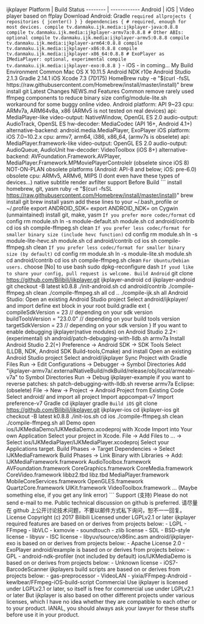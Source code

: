 ijkplayer Platform | Build Status -------- | ------------ Android | iOS | Video player based on ffplay Download Android: Gradle ``` required allprojects { repositories { jcenter() } } dependencies { # required, enough for most devices. compile tv.danmaku.ijk.media:ijkplayer-java:0.8.8 compile tv.danmaku.ijk.media:ijkplayer-armv7a:0.8.8 # Other ABIs: optional compile tv.danmaku.ijk.media:ijkplayer-armv5:0.8.8 compile tv.danmaku.ijk.media:ijkplayer-arm64:0.8.8 compile tv.danmaku.ijk.media:ijkplayer-x86:0.8.8 compile tv.danmaku.ijk.media:ijkplayer-x86_64:0.8.8 # ExoPlayer as IMediaPlayer: optional, experimental compile tv.danmaku.ijk.media:ijkplayer-exo:0.8.8 } ``` - iOS - in coming... My Build Environment Common Mac OS X 10.11.5 Android NDK r10e Android Studio 2.1.3 Gradle 2.14.1 iOS Xcode 7.3 (7D175) HomeBrew ruby -e "$(curl -fsSL https://raw.githubusercontent.com/Homebrew/install/master/install)" brew install git Latest Changes NEWS.md Features Common remove rarely used ffmpeg components to reduce binary size config/module-lite.sh workaround for some buggy online video. Android platform: API 9~23 cpu: ARMv7a, ARM64v8a, x86 (ARMv5 is not tested on real devices) api: MediaPlayer-like video-output: NativeWindow, OpenGL ES 2.0 audio-output: AudioTrack, OpenSL ES hw-decoder: MediaCodec (API 16+, Android 4.1+) alternative-backend: android.media.MediaPlayer, ExoPlayer iOS platform: iOS 7.0~10.2.x cpu: armv7, arm64, i386, x86_64, (armv7s is obselete) api: MediaPlayer.framework-like video-output: OpenGL ES 2.0 audio-output: AudioQueue, AudioUnit hw-decoder: VideoToolbox (iOS 8+) alternative-backend: AVFoundation.Framework.AVPlayer, MediaPlayer.Framework.MPMoviePlayerControlelr (obselete since iOS 8) NOT-ON-PLAN obsolete platforms (Android: API-8 and below; iOS: pre-6.0) obsolete cpu: ARMv5, ARMv6, MIPS (I dont even have these types of devices…) native subtitle render avfilter support Before Build ``` install homebrew, git, yasm ruby -e "$(curl -fsSL https://raw.githubusercontent.com/Homebrew/install/master/install)" brew install git brew install yasm add these lines to your ~/.bash_profile or ~/.profile export ANDROID_SDK= export ANDROID_NDK= on Cygwin (unmaintained) install git, make, yasm ``` If you prefer more codec/format ``` cd config rm module.sh ln -s module-default.sh module.sh cd android/contrib cd ios sh compile-ffmpeg.sh clean ``` If you prefer less codec/format for smaller binary size (include hevc function) ``` cd config rm module.sh ln -s module-lite-hevc.sh module.sh cd android/contrib cd ios sh compile-ffmpeg.sh clean ``` If you prefer less codec/format for smaller binary size (by default) ``` cd config rm module.sh ln -s module-lite.sh module.sh cd android/contrib cd ios sh compile-ffmpeg.sh clean ``` For Ubuntu/Debian users. ``` choose [No] to use bash sudo dpkg-reconfigure dash ``` If youd like to share your config, pull request is welcome. Build Android ``` git clone https://github.com/Bilibili/ijkplayer.git ijkplayer-android cd ijkplayer-android git checkout -B latest k0.8.8 ./init-android.sh cd android/contrib ./compile-ffmpeg.sh clean ./compile-ffmpeg.sh all cd .. ./compile-ijk.sh all Android Studio: Open an existing Android Studio project Select android/ijkplayer/ and import define ext block in your root build.gradle ext { compileSdkVersion = 23 // depending on your sdk version buildToolsVersion = "23.0.0" // depending on your build tools version targetSdkVersion = 23 // depending on your sdk version } If you want to enable debugging ijkplayer(native modules) on Android Studio 2.2+: (experimental) sh android/patch-debugging-with-lldb.sh armv7a Install Android Studio 2.2(+) Preference -> Android SDK -> SDK Tools Select (LLDB, NDK, Android SDK Build-tools,Cmake) and install Open an existing Android Studio project Select android/ijkplayer Sync Project with Gradle Files Run -> Edit Configurations -> Debugger -> Symbol Directories Add "ijkplayer-armv7a/.externalNativeBuild/ndkBuild/release/obj/local/armeabi-v7a" to Symbol Directories Run -> Debug ijkplayer-example if you want to reverse patches: sh patch-debugging-with-lldb.sh reverse armv7a Eclipse: (obselete) File -> New -> Project -> Android Project from Existing Code Select android/ and import all project Import appcompat-v7 Import preference-v7 Gradle cd ijkplayer gradle ``` Build iOS ``` git clone https://github.com/Bilibili/ijkplayer.git ijkplayer-ios cd ijkplayer-ios git checkout -B latest k0.8.8 ./init-ios.sh cd ios ./compile-ffmpeg.sh clean ./compile-ffmpeg.sh all Demo open ios/IJKMediaDemo/IJKMediaDemo.xcodeproj with Xcode Import into Your own Application Select your project in Xcode. File -> Add Files to ... -> Select ios/IJKMediaPlayer/IJKMediaPlayer.xcodeproj Select your Applications target. Build Phases -> Target Dependencies -> Select IJKMediaFramework Build Phases -> Link Binary with Libraries -> Add: IJKMediaFramework.framework AudioToolbox.framework AVFoundation.framework CoreGraphics.framework CoreMedia.framework CoreVideo.framework libbz2.tbd libz.tbd MediaPlayer.framework MobileCoreServices.framework OpenGLES.framework QuartzCore.framework UIKit.framework VideoToolbox.framework ... (Maybe something else, if you get any link error) ``` Support (支持) Please do not send e-mail to me. Public technical discussion on github is preferred. 请尽量在 github 上公开讨论技术问题，不要以邮件方式私下询问，恕不一一回复。 License Copyright (c) 2017 Bilibili Licensed under LGPLv2.1 or later ijkplayer required features are based on or derives from projects below: - LGPL - FFmpeg - libVLC - kxmovie - soundtouch - zlib license - SDL - BSD-style license - libyuv - ISC license - libyuv/source/x86inc.asm android/ijkplayer-exo is based on or derives from projects below: - Apache License 2.0 - ExoPlayer android/example is based on or derives from projects below: - GPL - android-ndk-profiler (not included by default) ios/IJKMediaDemo is based on or derives from projects below: - Unknown license - iOS7-BarcodeScanner ijkplayers build scripts are based on or derives from projects below: - gas-preprocessor - VideoLAN - yixia/FFmpeg-Android - kewlbear/FFmpeg-iOS-build-script Commercial Use ijkplayer is licensed under LGPLv2.1 or later, so itself is free for commercial use under LGPLv2.1 or later But ijkplayer is also based on other different projects under various licenses, which I have no idea whether they are compatible to each other or to your product. IANAL, you should always ask your lawyer for these stuffs before use it in your product.